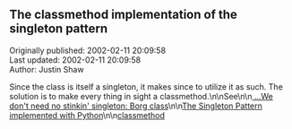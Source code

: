 ## The classmethod implementation of the singleton pattern  
Originally published: 2002-02-11 20:09:58  
Last updated: 2002-02-11 20:09:58  
Author: Justin Shaw  
  
Since the class is itself a singleton, it makes since to utilize it as such.  The solution is to make every thing in sight a classmethod.\n\nSee\n\n<a href="http://aspn.activestate.com/ASPN/Cookbook/Python/Recipe/52558"> ...We don't need no stinkin' singleton: Borg class</a>\n\n<a href="http://aspn.activestate.com/ASPN/Cookbook/Python/Recipe/102187">The Singleton Pattern implemented with Python</a>\n\n<a href="http://aspn.activestate.com/ASPN/Cookbook/Python/Recipe/113645">classmethod</a>